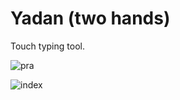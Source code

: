 # Yadan (two hands)

Touch typing tool.

![pra](https://github.com/user-attachments/assets/eb85db59-a3ce-4505-8924-f0914edc4903)

![index](https://github.com/user-attachments/assets/7fdf6417-31e9-4d02-8973-bf08a6f8bf87)

